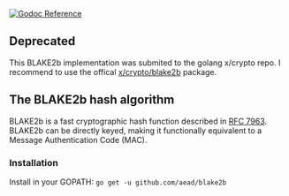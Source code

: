 [![Godoc Reference](https://godoc.org/github.com/aead/blake2b?status.svg)](https://godoc.org/github.com/aead/blake2b)

## Deprecated

This BLAKE2b implementation was submited to the golang x/crypto repo.
I recommend to use the offical [x/crypto/blake2b](https://godoc.org/golang.org/x/crypto/blake2b) package.

## The BLAKE2b hash algorithm

BLAKE2b is a fast cryptographic hash function described in [RFC 7963](https://tools.ietf.org/html/rfc7693).
BLAKE2b can be directly keyed, making it functionally equivalent to a Message Authentication Code (MAC).

### Installation

Install in your GOPATH: `go get -u github.com/aead/blake2b`
